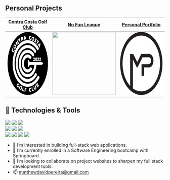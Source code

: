 ## Personal Projects

[Contra Costa Golf Club](https://ccgc.surge.sh/) | [No Fun League](https://no-fun-league.herokuapp.com/) | [Personal Portfolio](https://mattpereira.github.io/personal-portfolio/)
:-------------------------:|:-------------------------:|:-----------------------------------------------------:|
[<img src="https://raw.githubusercontent.com/MattPereira/ccgc-frontend/main/src/assets/ccgc_logo.png" width="200" height="200"/>](https://ccgc.surge.sh/) | [<img src="https://no-fun-league.herokuapp.com/static/no_fun_league.png" width="200" height="200"/>](https://no-fun-league.herokuapp.com/) | [<img src="https://raw.githubusercontent.com/MattPereira/personal-portfolio/main/src/assets/svg/logos/MP_logo_dark.svg" width="200" height="200"/>](https://mattpereira.github.io/personal-portfolio/)

## 🔧 Technologies & Tools
![](https://img.shields.io/badge/JavaScript-F7DF1E?style=for-the-badge&logo=javascript&logoColor=black)
![](https://img.shields.io/badge/Express.js-404D59?style=for-the-badge)
![](https://img.shields.io/badge/React-20232A?style=for-the-badge&logo=react&logoColor=61DAFB)
<br>
![](https://img.shields.io/badge/Python-3776AB?style=for-the-badge&logo=python&logoColor=white)
![](https://img.shields.io/badge/Flask-000000?style=for-the-badge&logo=flask&logoColor=white)
![](https://img.shields.io/badge/PostgreSQL-316192?style=for-the-badge&logo=postgresql&logoColor=white)
<br>
![](https://img.shields.io/badge/GIT-E44C30?style=for-the-badge&logo=git&logoColor=white)
![](https://img.shields.io/badge/GNU%20Bash-4EAA25?style=for-the-badge&logo=GNU%20Bash&logoColor=white)
![](https://img.shields.io/badge/CSS-239120?&style=for-the-badge&logo=css3&logoColor=white)
![](https://img.shields.io/badge/HTML-239120?style=for-the-badge&logo=html5&logoColor=white)


- 👀 I’m interested in building full-stack web applications.
- 🌱 I’m currently enrolled in a Software Engineering bootcamp with Springboard. 
- 💞️ I’m looking to collaborate on project websites to sharpen my full stack development tools. 
- 📫 matthewdavidpereira@gmail.com
